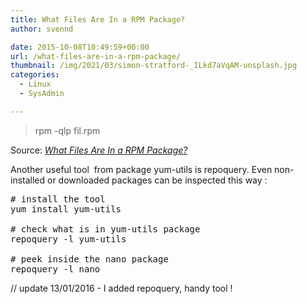 ```yaml
---
title: What Files Are In a RPM Package?
author: svennd

date: 2015-10-08T10:49:59+00:00
url: /what-files-are-in-a-rpm-package/
thumbnail: /img/2021/03/simon-stratford-_ILkd7aVqAM-unsplash.jpg
categories:
  - Linux
  - SysAdmin

---
```

> rpm -qlp fil.rpm

Source: _[What Files Are In a RPM Package?][1]_

Another useful tool  from package yum-utils is repoquery. Even non-installed or downloaded packages can be inspected this way :

<pre># install the tool
yum install yum-utils

# check what is in yum-utils package
repoquery -l yum-utils

# peek inside the nano package
repoquery -l nano</pre>

// update 13/01/2016 - I added repoquery, handy tool !

 [1]: http://www.cyberciti.biz/faq/howto-list-find-files-in-rpm-package/